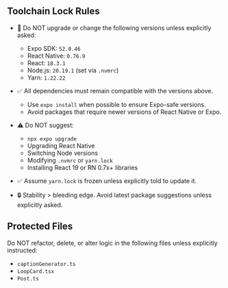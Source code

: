 ## Toolchain Lock Rules

- 🚫 Do NOT upgrade or change the following versions unless explicitly asked:
  - Expo SDK: `52.0.46`
  - React Native: `0.76.9`
  - React: `18.3.1`
  - Node.js: `20.19.1` (set via `.nvmrc`)
  - Yarn: `1.22.22`

- ✅ All dependencies must remain compatible with the versions above.
  - Use `expo install` when possible to ensure Expo-safe versions.
  - Avoid packages that require newer versions of React Native or Expo.

- ⚠️ Do NOT suggest:
  - `npx expo upgrade`
  - Upgrading React Native
  - Switching Node versions
  - Modifying `.nvmrc` or `yarn.lock`
  - Installing React 19 or RN 0.7x+ libraries

- ✅ Assume `yarn.lock` is frozen unless explicitly told to update it.

- 🔒 Stability > bleeding edge. Avoid latest package suggestions unless explicitly asked.

## Protected Files

Do NOT refactor, delete, or alter logic in the following files unless explicitly instructed:

- `captionGenerator.ts`
- `LoopCard.tsx`
- `Post.ts`